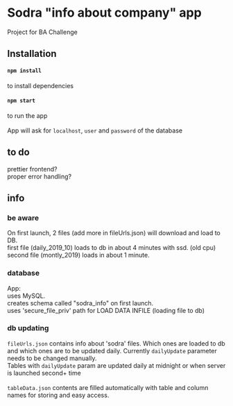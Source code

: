 # Sodra "info about company" app
Project for BA Challenge <br>

## Installation
#### `npm install` 
to install dependencies <br>
#### `npm start` 
to run the app <br><br>
App will ask for ```localhost```, ```user``` and ```password``` of the database

## to do
prettier frontend? <br>
proper error handling? <br>

## info
### be aware
On first launch, 2 files (add more in fileUrls.json) will download and load to DB. <br>
first file (daily_2019_10) loads to db in about 4 minutes with ssd. (old cpu)<br>
second file (montly_2019) loads in about 1 minute.

### database
App: <br> 
uses MySQL.<br>
creates schema called "sodra_info" on first launch.<br>
uses 'secure_file_priv' path for LOAD DATA INFILE (loading file to db)<br>

### db updating
```fileUrls.json``` contains info about 'sodra' files. Which ones are loaded to db and which ones are to be updated daily. Currently ```dailyUpdate``` parameter needs to be changed manually. <br>
Tables with ```dailyUpdate``` param are updated daily at midnight or when server is launched second+ time <br>
<br>
```tableData.json``` contents are filled automatically with table and column names for storing and easy access.
<br>

